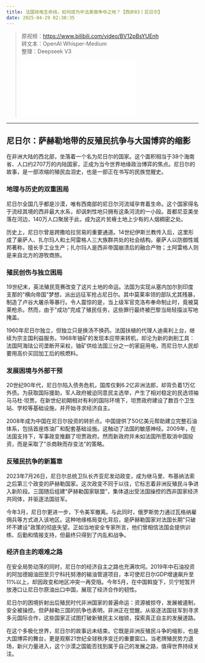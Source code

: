 ```yaml
---
title: 法国核电生命线，如何成为中法美俄争夺之地？【西非03丨尼日尔】
date: 2025-04-29 02:38:35
---
```


> 原视频：https://www.bilibili.com/video/BV12pBsYUEnh<br>转文本：OpenAI Whisper-Medium<br>整理：Deepseek V3
>
> <iframe src="//player.bilibili.com/player.html?bvid=BV12pBsYUEnh&autoplay=0" scrolling="no" border="0" frameborder="no" framespacing="0" allowfullscreen="true"></iframe>

---

## 尼日尔：萨赫勒地带的反殖民抗争与大国博弈的缩影

在非洲大陆的西北部，坐落着一个名为尼日尔的国家。这个面积相当于38个海南省、人口约2707万的内陆国家，正成为当今世界地缘政治博弈的焦点。尼日尔的故事，是一部浓缩的殖民血泪史，也是一部正在书写的民族觉醒史。

### 地理与历史的双重困局

尼日尔全国几乎都是沙漠，唯有西南部的尼日尔河流域孕育着生命。这个国家得名于流经其境的西非最大水系，却讽刺性地只拥有这条河流的一小段。首都尼亚美坐落在河边，140万人口聚居于此，成为这片贫瘠土地上少有的人烟稠密之处。

历史上，尼日尔曾是跨撒哈拉贸易的重要通道。14世纪伊斯兰教传入后，这里形成了豪萨人、扎尔玛人和土阿雷格人三大族群共处的社会结构。豪萨人以防御性城邦著称，擅长手工业生产；扎尔玛人是西非帝国崩溃后的融合产物；土阿雷格人则是来自北方的游牧商旅。

### 殖民创伤与独立困局

19世纪末，英法殖民竞赛改变了这片土地的命运。法国为实现从塞内加尔到印度支那的"横向帝国"梦想，派出远征军抢占尼日尔。其中莫莱率领的部队尤其残暴，制造了卢谷大屠杀等暴行。令人震惊的是，当上级军官克洛布奉命制止时，竟被莫莱枪杀。然而，由于"成功"完成了殖民任务，这些罪行最终被巴黎当局轻描淡写地掩盖。

1960年尼日尔独立，但独立只是换汤不换药。法国扶植的代理人迪奥利上台，继续为宗主国利益服务。1968年铀矿的发现本应带来转机，却沦为新的剥削工具：法国阿海珐公司垄断开采权，铀矿供给法国三分之一的家庭用电，而尼日尔人民却要用高价买回加工后的核燃料。

### 发展困境与外部干预

20世纪90年代，尼日尔陷入债务危机，国库仅剩6.2亿非洲法郎，却背负着1万亿外债。为获取国际援助，军人政府被迫同意民主选举，产生了相对稳定的民选领袖马马杜·坦贾。在新世纪初期相对有利的国际环境下，坦贾政府建设了数百个卫生站、学校等基础设施，并开始寻求经济自主。

2008年成为中国在尼日尔投资的转折点。中国提供了50亿美元帮助建立完整石油体系，包括首座炼油厂和配套基础设施。这触动了法国的敏感神经。2009年，在法国支持下，军事政变推翻了坦贾政府。然而新政府并未如法国所愿取消中国投资，而是采取了"杀商鞅而存变法"的策略。

### 反殖民抗争的新篇章

2023年7月26日，尼日尔总统卫队长齐亚尼发动政变，成为继马里、布基纳法索之后第三个政变的萨赫勒国家。这次政变不同于以往，它标志着非洲反殖民斗争进入新阶段。三国随后组建"萨赫勒国家联盟"，集体退出受法国操控的西非国家经济共同体，并驱逐法国驻军。

今年3月，尼日尔更进一步，下令美军撤离。与此同时，俄罗斯势力通过瓦格纳雇佣兵等方式进入该地区。这种地缘格局变化背后，是萨赫勒国家对法国长期"只破坏不建设"政策的彻底失望。正如当地安全专家所言，他们曾相信法国会提供训练、后勤和情报支持，但最终只得到了内乱和战争。

### 经济自主的艰难之路

在安全局势动荡的同时，尼日尔的经济自主之路也充满坎坷。2019年中石油投资的阿加德姆油田至贝宁科托努港的输油管道项目，本可使尼日尔GDP增速飙升至11%以上，却因政变和地区冲突一再受阻。今年5月，在中国斡旋下，贝宁短暂开放港口让尼日尔原油出口中国，展现了经济合作的韧性。

尼日尔的困境折射出后殖民时代非洲国家的普遍命运：资源被掠夺，发展被遏制，安全被操控。但萨赫勒三国的抗争也表明，非洲正在觉醒。从驱逐法国驻军到寻求多元国际合作，这些国家正试图打破新殖民主义枷锁，探索真正自主的发展道路。

在这个多极化世界，尼日尔的故事远未结束。它既是非洲反殖民斗争的缩影，也是大国博弈的舞台，更是观察21世纪全球秩序变迁的重要窗口。当老牌殖民势力退场，新兴力量进入，这个沙漠之国能否找到属于自己的发展之路，值得世界持续关注。